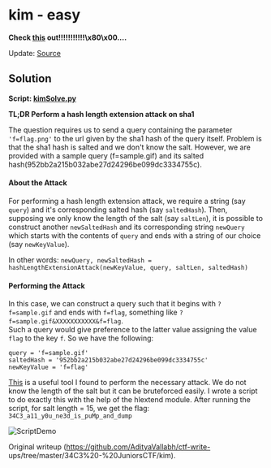 # kim - easy

**Check [this](http://35.198.133.163:1337/) out!!!!!!!!!!!\x80\x00....**

Update: [Source](./kim.py)  

## Solution

**Script: [kimSolve.py](./kimSolve.py)**

**TL;DR Perform a hash length extension attack on sha1**

The question requires us to send a query containing the parameter
`'f=flag.png'` to the url given by the sha1 hash of the query itself. Problem
is that the sha1 hash is salted and we don't know the salt. However, we are
provided with a sample query (f=sample.gif) and its salted
hash(952bb2a215b032abe27d24296be099dc3334755c).

#### About the Attack  
For performing a hash length extension attack, we require a string (say
`query`) and it's corresponding salted hash (say `saltedHash`). Then,
supposing we only know the length of the salt (say `saltLen`),  it is possible
to construct another `newSaltedHash` and its corresponding string `newQuery`
which starts with the contents of `query` and ends with a string of our choice
(say `newKeyValue`).

In other words: `newQuery, newSaltedHash =
hashLengthExtensionAttack(newKeyValue, query, saltLen, saltedHash)`

#### Performing the Attack  
In this case, we can construct a query such that it begins with
`?f=sample.gif` and ends with `f=flag`, something like
`?f=sample.gif&XXXXXXXXXXX&f=flag`.  
Such a query would give preference to the latter value assigning the value
`flag` to the key `f`. So we have the following:  
```  
query = 'f=sample.gif'  
saltedHash = '952bb2a215b032abe27d24296be099dc3334755c'  
newKeyValue = 'f=flag'  
```

[This](https://github.com/stephenbradshaw/hlextend) is a useful tool I found
to perform the necessary attack. We do not know the length of the salt but it
can be bruteforced easily. I wrote a script to do exactly this with the help
of the hlextend module. After running the script, for salt length = 15, we get
the flag: `34C3_a11_y0u_ne3d_is_puMp_and_dump`

![ScriptDemo](./demo.png "ScriptDemo")  

Original writeup (https://github.com/AdityaVallabh/ctf-write-
ups/tree/master/34C3%20-%20JuniorsCTF/kim).